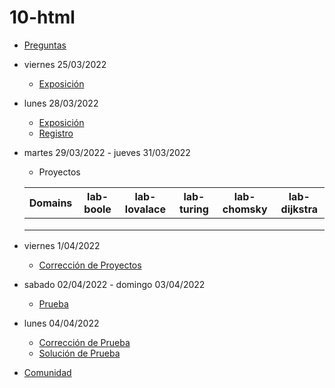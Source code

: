 # 10-html

- [Preguntas](https://escuela.it/master-programacion-diseno-software)
- viernes 25/03/2022
  - [Exposición](https://escuela.it/master-programacion-diseno-software)
- lunes 28/03/2022
  - [Exposición](https://escuela.it/master-programacion-diseno-software)
  - [Registro](https://forms.gle/pA2QvsW32P4KtTD77)
- martes 29/03/2022 - jueves 31/03/2022
  - Proyectos
  
  |Domains|lab-boole|lab-lovalace|lab-turing|lab-chomsky|lab-dijkstra|
  |-------|---------|------------|----------|-----------|--------------|
  |       |         |            |          |           |              |
  |       |         |            |          |           |              |
  |       |         |            |          |           |              |
- viernes 1/04/2022
  - [Corrección de Proyectos](https://escuela.it/master-programacion-diseno-software)
- sabado 02/04/2022 - domingo 03/04/2022
  - [Prueba](https://forms.gle/hB9UJoN2PYiexctH8)
- lunes 04/04/2022
  - [Corrección de Prueba](https://escuela.it/master-programacion-diseno-software)
  - [Solución de Prueba](https://docs.google.com/spreadsheets/d/1Uwtqa5VdD5wK2X7eLgkS6_th16aPnsW8pa5Ft2TyLPo/edit#gid=0)
- [Comunidad](https://app.slack.com/client/T02S3KYD464/C02TF4BHS8L)